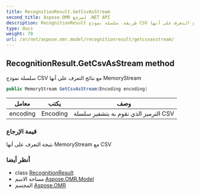 ```yaml
---
title: RecognitionResult.GetCsvAsStream
second_title: Aspose.OMR لمرجع .NET API
description: RecognitionResult طريقة. سلسلة نموذج CSV مع نتائج التعرف على أنها MemoryStream
type: docs
weight: 70
url: /ar/net/aspose.omr.model/recognitionresult/getcsvasstream/
---
```

## RecognitionResult.GetCsvAsStream method

سلسلة نموذج CSV مع نتائج التعرف على أنها MemoryStream

```csharp
public MemoryStream GetCsvAsStream(Encoding encoding)
```

| معامل | يكتب | وصف |
| --- | --- | --- |
| encoding | Encoding | الترميز الذي نقوم به بتشفير سلسلة CSV |

### قيمة الإرجاع

نتيجة التعرف على أنها MemoryStream مع CSV

### أنظر أيضا

* class [RecognitionResult](../)
* مساحة الاسم [Aspose.OMR.Model](../../recognitionresult/)
* المجسم [Aspose.OMR](../../../)


